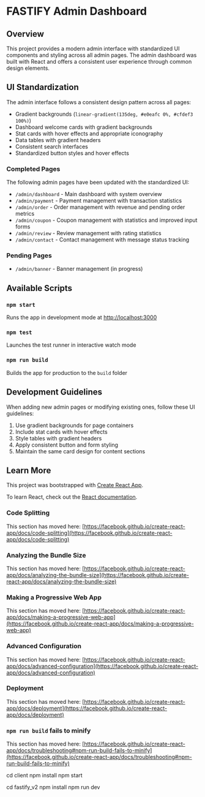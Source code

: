 # FASTIFY Admin Dashboard

## Overview

This project provides a modern admin interface with standardized UI components and styling across all admin pages. The admin dashboard was built with React and offers a consistent user experience through common design elements.

## UI Standardization

The admin interface follows a consistent design pattern across all pages:

- Gradient backgrounds (`linear-gradient(135deg, #e0eafc 0%, #cfdef3 100%)`)
- Dashboard welcome cards with gradient backgrounds
- Stat cards with hover effects and appropriate iconography
- Data tables with gradient headers
- Consistent search interfaces
- Standardized button styles and hover effects

### Completed Pages

The following admin pages have been updated with the standardized UI:

- `/admin/dashboard` - Main dashboard with system overview
- `/admin/payment` - Payment management with transaction statistics
- `/admin/order` - Order management with revenue and pending order metrics
- `/admin/coupon` - Coupon management with statistics and improved input forms
- `/admin/review` - Review management with rating statistics
- `/admin/contact` - Contact management with message status tracking

### Pending Pages

- `/admin/banner` - Banner management (in progress)

## Available Scripts

### `npm start`

Runs the app in development mode at [http://localhost:3000](http://localhost:3000)

### `npm test`

Launches the test runner in interactive watch mode

### `npm run build`

Builds the app for production to the `build` folder

## Development Guidelines

When adding new admin pages or modifying existing ones, follow these UI guidelines:

1. Use gradient backgrounds for page containers
2. Include stat cards with hover effects
3. Style tables with gradient headers
4. Apply consistent button and form styling
5. Maintain the same card design for content sections

## Learn More

This project was bootstrapped with [Create React App](https://github.com/facebook/create-react-app).

To learn React, check out the [React documentation](https://reactjs.org/).

### Code Splitting

This section has moved here: [https://facebook.github.io/create-react-app/docs/code-splitting](https://facebook.github.io/create-react-app/docs/code-splitting)

### Analyzing the Bundle Size

This section has moved here: [https://facebook.github.io/create-react-app/docs/analyzing-the-bundle-size](https://facebook.github.io/create-react-app/docs/analyzing-the-bundle-size)

### Making a Progressive Web App

This section has moved here: [https://facebook.github.io/create-react-app/docs/making-a-progressive-web-app](https://facebook.github.io/create-react-app/docs/making-a-progressive-web-app)

### Advanced Configuration

This section has moved here: [https://facebook.github.io/create-react-app/docs/advanced-configuration](https://facebook.github.io/create-react-app/docs/advanced-configuration)

### Deployment

This section has moved here: [https://facebook.github.io/create-react-app/docs/deployment](https://facebook.github.io/create-react-app/docs/deployment)

### `npm run build` fails to minify

This section has moved here: [https://facebook.github.io/create-react-app/docs/troubleshooting#npm-run-build-fails-to-minify](https://facebook.github.io/create-react-app/docs/troubleshooting#npm-run-build-fails-to-minify)

cd client
npm install
npm start

cd fastify_v2
npm install
npm run dev
